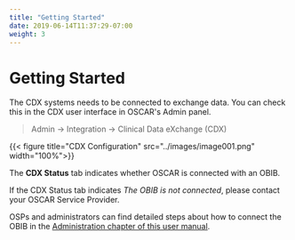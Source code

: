 ```yaml
---
title: "Getting Started"
date: 2019-06-14T11:37:29-07:00
weight: 3
---
```


# Getting Started

The CDX systems needs to be connected to exchange data. You can check this in the CDX user interface in OSCAR's Admin panel.

> Admin → Integration → Clinical Data eXchange (CDX)

{{< figure title="CDX Configuration" src="../images/image001.png" width="100%">}}

The **CDX Status** tab indicates whether OSCAR is connected with an OBIB.

If the CDX Status tab indicates *The OBIB is not connected*, please contact your OSCAR Service Provider.

OSPs and administrators can find detailed steps about how to connect the OBIB in the [Administration chapter of this user manual](/018_administration/).
